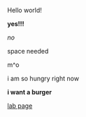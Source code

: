 Hello world!

**yes!!!**

*no*

space needed 

m^o

i am so hungry right now 

**i want a burger**

[lab page](https://kyle-trinh-ucsd.github.io/cse15l-lab-reports/lab-report-1-week-0.html)